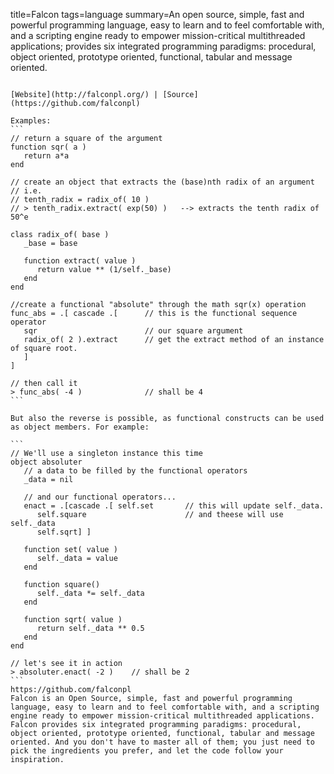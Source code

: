 title=Falcon
tags=language
summary=An open source, simple, fast and powerful programming language, easy to learn and to feel comfortable with, and a scripting engine ready to empower mission-critical multithreaded applications; provides six integrated programming paradigms: procedural, object oriented, prototype oriented, functional, tabular and message oriented.
~~~~~~

[Website](http://falconpl.org/) | [Source](https://github.com/falconpl)

Examples:
```
// return a square of the argument
function sqr( a )
   return a*a
end

// create an object that extracts the (base)nth radix of an argument
// i.e.
// tenth_radix = radix_of( 10 )
// > tenth_radix.extract( exp(50) )   --> extracts the tenth radix of 50^e

class radix_of( base )
   _base = base

   function extract( value )
      return value ** (1/self._base)
   end
end

//create a functional "absolute" through the math sqr(x) operation
func_abs = .[ cascade .[      // this is the functional sequence operator
   sqr                        // our square argument
   radix_of( 2 ).extract      // get the extract method of an instance of square root.
   ]
]

// then call it
> func_abs( -4 )              // shall be 4
```

But also the reverse is possible, as functional constructs can be used as object members. For example:

```
// We'll use a singleton instance this time
object absoluter
   // a data to be filled by the functional operators
   _data = nil

   // and our functional operators...
   enact = .[cascade .[ self.set       // this will update self._data.
      self.square                      // and theese will use self._data
      self.sqrt] ]

   function set( value )
      self._data = value
   end

   function square()
      self._data *= self._data
   end

   function sqrt( value )
      return self._data ** 0.5
   end
end

// let's see it in action
> absoluter.enact( -2 )    // shall be 2
```
https://github.com/falconpl
Falcon is an Open Source, simple, fast and powerful programming language, easy to learn and to feel comfortable with, and a scripting engine ready to empower mission-critical multithreaded applications. Falcon provides six integrated programming paradigms: procedural, object oriented, prototype oriented, functional, tabular and message oriented. And you don't have to master all of them; you just need to pick the ingredients you prefer, and let the code follow your inspiration.
